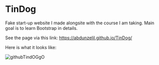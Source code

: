 # TinDog

Fake start-up website I made alongsite with the course I am taking. Main goal is to learn Bootstrap in details.

See the page via this link: https://abdunzelil.github.io/TinDog/

Here is what it looks like:

![githubTindOGgO](https://user-images.githubusercontent.com/93703261/174635118-4fe6b8ae-4ee9-4a24-b98e-208b4323ac64.png)
